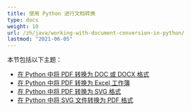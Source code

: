 ```yaml
---
title: 使用 Python 进行文档转换
type: docs
weight: 10
url: /zh/java/working-with-document-conversion-in-python/
lastmod: "2021-06-05"
---
```


本节包括以下主题：

- [在 Python 中将 PDF 转换为 DOC 或 DOCX 格式](/pdf/zh/java/convert-pdf-to-doc-or-docx-format-in-python/)
- [在 Python 中将 PDF 转换为 Excel 工作簿](/pdf/zh/java/convert-pdf-to-excel-workbook-in-python/)
- [在 Python 中将 PDF 转换为 SVG 格式](/pdf/zh/java/convert-pdf-to-svg-format-in-python/)
- [在 Python 中将 SVG 文件转换为 PDF 格式](/pdf/zh/java/convert-svg-file-to-pdf-format-in-python/)